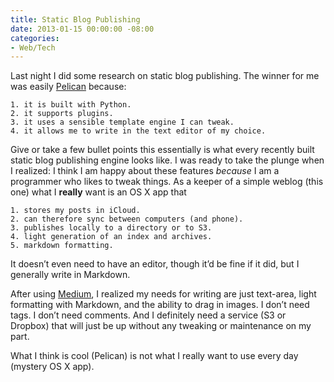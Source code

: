 ```yaml
---
title: Static Blog Publishing
date: 2013-01-15 00:00:00 -08:00
categories:
- Web/Tech
---
```


<p>Last night I did some research on static blog publishing. The winner for me was easily <a href="http://blog.getpelican.com">Pelican</a> because:</p>

<pre><code>1. it is built with Python.
2. it supports plugins.
3. it uses a sensible template engine I can tweak.
4. it allows me to write in the text editor of my choice.
</code></pre>

<p>Give or take a few bullet points this essentially is what every recently built static blog publishing engine looks like. I was ready to take the plunge when I realized: I think I am happy about these features <em>because</em> I am a programmer who likes to tweak things. As a keeper of a simple weblog (this one) what I <strong>really</strong> want is an OS X app that</p>

<pre><code>1. stores my posts in iCloud.
2. can therefore sync between computers (and phone).
3. publishes locally to a directory or to S3.
4. light generation of an index and archives.
5. markdown formatting.
</code></pre>

<p>It doesn’t even need to have an editor, though it’d be fine if it did, but I generally write in Markdown.</p>

<p>After using <a href="http://medium.com">Medium</a>, I realized my needs for writing are just text-area, light formatting with Markdown, and the ability to drag in images. I don’t need tags. I don’t need comments. And I definitely need a service (S3 or Dropbox) that will just be up without any tweaking or maintenance on my part.</p>

<p>What I think is cool (Pelican) is not what I really want to use every day (mystery OS X app).</p>
